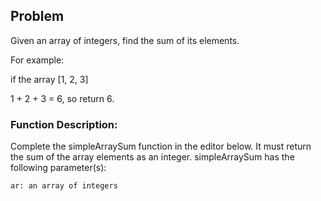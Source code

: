 ## Problem
Given an array of integers, find the sum of its elements.

For example: 

if the array [1, 2, 3]

1 + 2 + 3 = 6, so return 6.

### Function Description:

Complete the simpleArraySum function in the editor below. It must return the sum of the array elements as an integer.
simpleArraySum has the following parameter(s):

    ar: an array of integers

